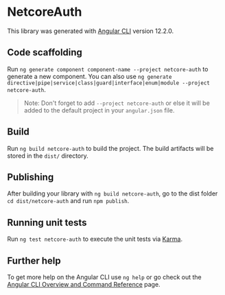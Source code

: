 # NetcoreAuth

This library was generated with [Angular CLI](https://github.com/angular/angular-cli) version 12.2.0.

## Code scaffolding

Run `ng generate component component-name --project netcore-auth` to generate a new component. You can also use `ng generate directive|pipe|service|class|guard|interface|enum|module --project netcore-auth`.
> Note: Don't forget to add `--project netcore-auth` or else it will be added to the default project in your `angular.json` file. 

## Build

Run `ng build netcore-auth` to build the project. The build artifacts will be stored in the `dist/` directory.

## Publishing

After building your library with `ng build netcore-auth`, go to the dist folder `cd dist/netcore-auth` and run `npm publish`.

## Running unit tests

Run `ng test netcore-auth` to execute the unit tests via [Karma](https://karma-runner.github.io).

## Further help

To get more help on the Angular CLI use `ng help` or go check out the [Angular CLI Overview and Command Reference](https://angular.io/cli) page.
